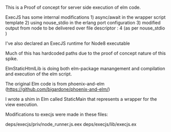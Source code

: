 This is a Proof of concept for server side execution of elm code.

ExecJS has some internal modifications 1) async/await in the wrapper script template 2) using nouse_stdio in the erlang port configuration 3) modified output from node to be delivered over file descriptor : 4 (as per nouse_stdio )

I've also declared an ExecJS runtime for Node8 executable

Much of this has hardcoded paths due to the proof of concept nature of this spike.

ElmStaticHtmlLib is doing both elm-package manangement and compilation and execution of the elm script.

The original Elm code is from phoenix-and-elm (https://github.com/bigardone/phoenix-and-elm/)

I wrote a shim in Elm called StaticMain that represents a wrapper for the view execution.

Modifications to execjs were made in these files:

deps/execjs/priv/node_runner.js.eex
deps/execjs/lib/execjs.ex
